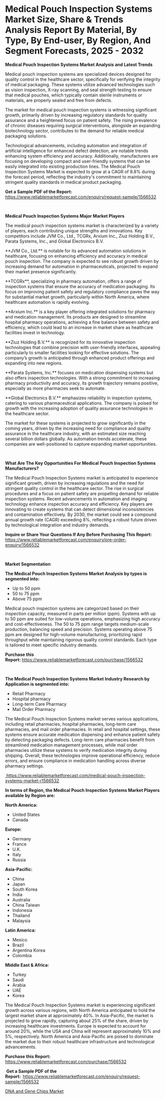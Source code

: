 <p><h1>Medical Pouch Inspection Systems Market Size, Share & Trends Analysis Report By Material, By Type, By End-user, By Region, And Segment Forecasts, 2025 - 2032</h1></p><p><strong>Medical Pouch Inspection Systems Market Analysis and Latest Trends</strong></p>
<p><p>Medical pouch inspection systems are specialized devices designed for quality control in the healthcare sector, specifically for verifying the integrity of medical packaging. These systems utilize advanced technologies such as vision inspection, X-ray scanning, and seal strength testing to ensure that medical pouches, which typically contain sterile instruments or materials, are properly sealed and free from defects. </p><p>The market for medical pouch inspection systems is witnessing significant growth, primarily driven by increasing regulatory standards for quality assurance and a heightened focus on patient safety. The rising prevalence of chronic diseases requiring surgical interventions, alongside an expanding biotechnology sector, contributes to the demand for reliable medical packaging solutions. </p><p>Technological advancements, including automation and integration of artificial intelligence for enhanced defect detection, are notable trends enhancing system efficiency and accuracy. Additionally, manufacturers are focusing on developing compact and user-friendly systems that can be easily integrated into existing production lines. The Medical Pouch Inspection Systems Market is expected to grow at a CAGR of 8.8% during the forecast period, reflecting the industry's commitment to maintaining stringent quality standards in medical product packaging.</p></p>
<p><strong>Get a Sample PDF of the Report:&nbsp;</strong> <a href="https://www.reliablemarketforecast.com/enquiry/request-sample/1566532?utm_campaign=2736&utm_medium=2&utm_source=Github&utm_content=ia&utm_term=22032025&utm_id=medical-pouch-inspection-systems">https://www.reliablemarketforecast.com/enquiry/request-sample/1566532</a></p>
<p>&nbsp;</p>
<p><strong>Medical Pouch Inspection Systems Major Market Players</strong></p>
<p><p>The medical pouch inspection systems market is characterized by a variety of players, each contributing unique strengths and innovations. Key competitors include JVM Co., Ltd., TCGRx, Arxium Inc., Ziuz Holding B.V., Parata Systems, Inc., and Global Electronics B.V.</p><p>**JVM Co., Ltd.** is notable for its advanced automation solutions in healthcare, focusing on enhancing efficiency and accuracy in medical pouch inspection. The company is expected to see robust growth driven by increasing demand for automation in pharmaceuticals, projected to expand their market presence significantly.</p><p>**TCGRx**, specializing in pharmacy automation, offers a range of inspection systems that ensure the accuracy of medication packaging. Its focus on improving patient safety and regulatory compliance paves the way for substantial market growth, particularly within North America, where healthcare automation is rapidly evolving.</p><p>**Arxium Inc.** is a key player offering integrated solutions for pharmacy and medication management. Its products are designed to streamline hospital pharmacy operations, achieving a fine balance between safety and efficiency, which could lead to an increase in market share as healthcare facilities invest in technology.</p><p>**Ziuz Holding B.V.** is recognized for its innovative inspection technologies that combine precision with user-friendly interfaces, appealing particularly to smaller facilities looking for effective solutions. The company’s growth is anticipated through enhanced product offerings and expanding into new regions.</p><p>**Parata Systems, Inc.** focuses on medication dispensing systems but also offers inspection technologies. With a strong commitment to increasing pharmacy productivity and accuracy, its growth trajectory remains positive, especially as more pharmacies seek to automate.</p><p>**Global Electronics B.V.** emphasizes reliability in inspection systems, catering to various pharmaceutical applications. The company is poised for growth with the increasing adoption of quality assurance technologies in the healthcare sector.</p><p>The market for these systems is projected to grow significantly in the coming years, driven by the increasing need for compliance and quality assurance in the healthcare industry, with an estimated size reaching several billion dollars globally. As automation trends accelerate, these companies are well-positioned to capture expanding market opportunities.</p></p>
<p>&nbsp;</p>
<p><strong>What Are The Key Opportunities For Medical Pouch Inspection Systems Manufacturers?</strong></p>
<p><p>The Medical Pouch Inspection Systems market is anticipated to experience significant growth, driven by increasing regulations and the need for stringent quality control in the healthcare sector. The rise in surgical procedures and a focus on patient safety are propelling demand for reliable inspection systems. Recent advancements in automation and imaging technology enhance inspection accuracy and efficiency. Key players are innovating to create systems that can detect dimensional inconsistencies and contamination effectively. By 2030, the market could see a compound annual growth rate (CAGR) exceeding 8%, reflecting a robust future driven by technological integration and industry demands.</p></p>
<p><strong>Inquire or Share Your Questions If Any Before Purchasing This Report:</strong> <a href="https://www.reliablemarketforecast.com/enquiry/pre-order-enquiry/1566532?utm_campaign=2736&utm_medium=2&utm_source=Github&utm_content=ia&utm_term=22032025&utm_id=medical-pouch-inspection-systems">https://www.reliablemarketforecast.com/enquiry/pre-order-enquiry/1566532</a></p>
<p>&nbsp;</p>
<p><strong>Market Segmentation</strong></p>
<p><strong>The Medical Pouch Inspection Systems Market Analysis by types is segmented into:</strong></p>
<p><ul><li>Up to 50 ppm</li><li>50 to 75 ppm</li><li>Above 75 ppm</li></ul></p>
<p><p>Medical pouch inspection systems are categorized based on their inspection capacity, measured in parts per million (ppm). Systems with up to 50 ppm are suited for low-volume operations, emphasizing high accuracy and cost-effectiveness. The 50 to 75 ppm range targets medium-scale production, balancing speed and precision. Systems operating above 75 ppm are designed for high-volume manufacturing, prioritizing rapid throughput while maintaining rigorous quality control standards. Each type is tailored to meet specific industry demands.</p></p>
<p><strong>Purchase this Report:&nbsp;</strong><a href="https://www.reliablemarketforecast.com/purchase/1566532?utm_campaign=2736&utm_medium=2&utm_source=Github&utm_content=ia&utm_term=22032025&utm_id=medical-pouch-inspection-systems">https://www.reliablemarketforecast.com/purchase/1566532</a></p>
<p>&nbsp;</p>
<p><strong>The Medical Pouch Inspection Systems Market Industry Research by Application is segmented into:</strong></p>
<p><ul><li>Retail Pharmacy</li><li>Hospital pharmacy</li><li>Long-term Care Pharmacy</li><li>Mail Order Pharmacy</li></ul></p>
<p><p>The Medical Pouch Inspection Systems market serves various applications, including retail pharmacies, hospital pharmacies, long-term care pharmacies, and mail order pharmacies. In retail and hospital settings, these systems ensure accurate medication dispensing and enhance patient safety by detecting packaging defects. Long-term care pharmacies benefit from streamlined medication management processes, while mail order pharmacies utilize these systems to verify medication integrity during shipping. Overall, these technologies improve operational efficiency, reduce errors, and ensure compliance in medication handling across diverse pharmacy settings.</p></p>
<p><a href="https://www.reliablemarketforecast.com/medical-pouch-inspection-systems-market-r1566532?utm_campaign=2736&utm_medium=2&utm_source=Github&utm_content=ia&utm_term=22032025&utm_id=medical-pouch-inspection-systems">&nbsp;https://www.reliablemarketforecast.com/medical-pouch-inspection-systems-market-r1566532</a></p>
<p><strong>In terms of Region, the Medical Pouch Inspection Systems Market Players available by Region are:</strong></p>
<p>
    <p> <strong> North America: </strong>
        <ul>
            <li>United States</li>
            <li>Canada</li>
        </ul>
        </p> 
    <p> <strong> Europe: </strong>
        <ul>
            <li>Germany</li>
            <li>France</li>
            <li>U.K.</li>
            <li>Italy</li>
            <li>Russia</li>
        </ul>
        </p> 
    <p> <strong> Asia-Pacific: </strong>
        <ul>
            <li>China</li>
            <li>Japan</li>
            <li>South Korea</li>
            <li>India</li>
            <li>Australia</li>
            <li>China Taiwan</li>
            <li>Indonesia</li>
            <li>Thailand</li>
            <li>Malaysia</li>
        </ul>
        </p> 
    <p> <strong> Latin America: </strong>
        <ul>
            <li>Mexico</li>
            <li>Brazil</li>
            <li>Argentina Korea</li>
            <li>Colombia</li>
        </ul>
        </p> 
    <p> <strong> Middle East & Africa: </strong>
        <ul>
            <li>Turkey</li>
            <li>Saudi</li>
            <li>Arabia</li>
            <li>UAE</li>
            <li>Korea</li>
        </ul>
    </p>
    </p>
<p><p>The Medical Pouch Inspection Systems market is experiencing significant growth across various regions, with North America anticipated to hold the largest market share at approximately 40%. In Asia-Pacific, the market is projected to grow rapidly, capturing about 25% of the share, driven by increasing healthcare investments. Europe is expected to account for around 20%, while the USA and China will represent approximately 10% and 5%, respectively. North America and Asia-Pacific are poised to dominate the market due to their robust healthcare infrastructure and technological advancements.</p></p>
<p><strong>Purchase this Report: </strong><a href="https://www.reliablemarketforecast.com/purchase/1566532?utm_campaign=2736&utm_medium=2&utm_source=Github&utm_content=ia&utm_term=22032025&utm_id=medical-pouch-inspection-systems">https://www.reliablemarketforecast.com/purchase/1566532</a></p>
<p>&nbsp;<strong>Get a Sample PDF of the Report:&nbsp;&nbsp;</strong><a href="https://www.reliablemarketforecast.com/enquiry/request-sample/1566532?utm_campaign=2736&utm_medium=2&utm_source=Github&utm_content=ia&utm_term=22032025&utm_id=medical-pouch-inspection-systems">https://www.reliablemarketforecast.com/enquiry/request-sample/1566532</a></p>
<p><strong></strong></p>
<p><p><a href="https://github.com/elitasvimal/Market-Research-Report-List-1/blob/main/dna-and-gene-chips-market.md?utm_campaign=2736&utm_medium=2&utm_source=Github&utm_content=ia&utm_term=22032025&utm_id=medical-pouch-inspection-systems">DNA and Gene Chips Market</a></p></p>